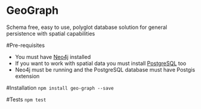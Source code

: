 # GeoGraph
Schema free, easy to use, polyglot database solution for general persistence with spatial capabilities

#Pre-requisites 
- You must have [Neo4j](https://neo4j.com/download/) installed 
- If you want to work with spatial data you must install [PostgreSQL](https://www.postgresql.org/download/) too
- Neo4j must be running and the PostgreSQL database must have Postgis extension

#Installation
`npm install geo-graph --save`

#Tests
`npm test`
